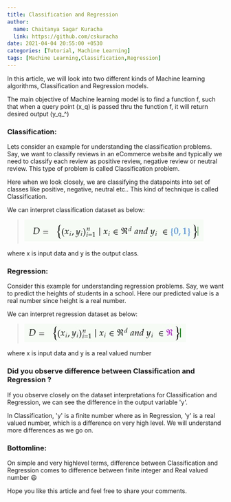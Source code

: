 ```yaml
---
title: Classification and Regression
author:
  name: Chaitanya Sagar Kuracha
  link: https://github.com/cskuracha
date: 2021-04-04 20:55:00 +0530
categories: [Tutorial, Machine Learning]
tags: [Machine Learning,Classification,Regression]
---
```

In this article, we will look into two different kinds of Machine learning algorithms, Classification and Regression models.

The main objective of Machine learning model is to find a function f, such that when a query point (x_q) is passed thru the function f, it will return desired output (y_q_^)

### Classification:

Lets consider an example for understanding the classification problems. Say, we want to classify reviews in an eCommerce website and typically we need to classify each review as positive review, negative review or neutral review. 
This type of problem is called Classification problem.

Here when we look closely, we are classifying the datapoints into set of classes like positive, negative, neutral etc.. This kind of technique is called Classification.

We can interpret classification dataset as below:

> ![Classification](/assets/images/2021-04-04-Classifiction-and-regression-1.png)

where x is input data and y is the output class.

### Regression:

Consider this example for understanding regression problems. Say, we want to predict the heights of students in a school. Here our predicted value is a real number since height is a real number.

We can interpret regression dataset as below:

> ![Regression](/assets/images/2021-04-04-Classifiction-and-regression-2.jpg)

where x is input data and y is a real valued number

### Did you observe difference between Classification and Regression ?

If you observe closely on the dataset interpretations for Classification and Regression,  we can see the difference in the output variable 'y'. 

In Classification, 'y' is a finite number where as in Regression, 'y' is a real valued number, which is a difference on very high level. We will understand more differences as we go on.

### Bottomline:

On simple and very highlevel terms, difference between Classification and Regression comes to difference between finite integer and Real valued number 😃

Hope you like this article and feel free to share your comments.


